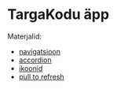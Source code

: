 # TargaKodu äpp


Materjalid:
 - [navigatsioon](https://www.woolha.com/tutorials/flutter-using-navigationbar-widget-examples)
 - [accordion](https://www.fluttercampus.com/guide/334/add-accordion-flutter/)
 - [ikoonid](https://fonts.google.com/icons?icon.query=list)
 - [pull to refresh](https://www.geeksforgeeks.org/flutter-implementing-pull-to-refresh/)
